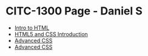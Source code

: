 # CITC-1300 Page - Daniel S

<ul>
    <li><a href="html_intro/index.html" target="_blank">Intro to HTML</a></li>
    <li><a href="html5_css/index.html" target="_blank">HTML5 and CSS Introduction</a></li>
    <li><a href="advanced_css/index.html" target="_blank">Advanced CSS</a></li>
    <li><a href="responsive_web_design/index.html>" target="_blank">Advanced CSS</a></li>
</ul>